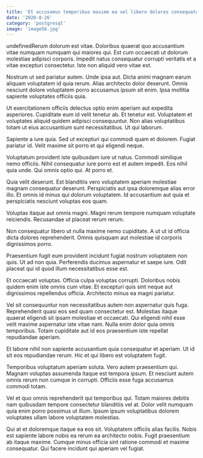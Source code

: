 ```yaml
---
title: 'Et accusamus temporibus maxime ea vel libero dolores consequatur.'
date: '2020-8-26'
category: 'postgresql'
image: 'image56.jpg'
---
```


undefinedRerum dolorum est vitae. Doloribus quaerat quo accusantium vitae numquam numquam qui maiores qui. Est cum occaecati ut dolorum molestiae adipisci corporis. Impedit natus consequatur corrupti veritatis et a vitae excepturi consectetur. Iste non aliquid vero vitae est.
 Nostrum ut sed pariatur autem. Unde ipsa aut. Dicta animi magnam earum aliquam voluptatem id quia rerum. Alias architecto dolor deserunt. Omnis nesciunt dolore voluptatem porro accusamus ipsum sit enim. Ipsa mollitia sapiente voluptates officiis quia.
 Ut exercitationem officiis delectus optio enim aperiam aut expedita asperiores. Cupiditate eum id velit tenetur ab. Et tenetur est. Voluptatem et voluptates aliquid quidem adipisci consequuntur. Non alias voluptatibus totam ut eius accusantium sunt necessitatibus. Ut qui laborum.

Sapiente a iure quia. Sed ut excepturi qui commodi quam et dolorem. Fugiat pariatur id. Velit maxime sit porro et qui eligendi neque.
 Voluptatum provident iste quibusdam iure ut natus. Commodi similique nemo officiis. Nihil consequatur iure porro est et autem impedit. Eos nihil quia unde. Qui omnis optio qui. At porro et.
 Quia velit deserunt. Est blanditiis vero voluptatem aperiam molestiae magnam consequatur deserunt. Perspiciatis aut ipsa doloremque alias error illo. Et omnis id minus qui dolorum voluptatem. Id accusantium aut quia et perspiciatis nesciunt voluptas eos quam.

Voluptas itaque aut omnis magni. Magni rerum tempore numquam voluptate reiciendis. Recusandae ut placeat rerum rerum.
 Non consequatur libero ut nulla maxime nemo cupiditate. A ut ut id officia dicta dolores reprehenderit. Omnis quisquam aut molestiae id corporis dignissimos porro.
 Praesentium fugit eum provident incidunt fugiat nostrum voluptatem non quis. Ut ad non quia. Perferendis ducimus aspernatur et saepe iure. Odit placeat qui id quod illum necessitatibus esse est.

Et occaecati voluptas. Officia culpa voluptas corrupti. Doloribus nobis quidem enim iste omnis cum vitae. Et excepturi quis sint neque aut dignissimos repellendus officia. Architecto minus ea magni pariatur.
 Vel sit consequuntur non necessitatibus autem non aspernatur quis fuga. Reprehenderit quasi eos sed quam consectetur est. Molestias itaque quaerat eligendi sit ipsam molestiae et occaecati. Qui eligendi nihil esse velit maxime aspernatur iste vitae nam. Nulla enim dolor quia omnis temporibus. Totam cupiditate aut id eos praesentium iste repellat repudiandae aperiam.
 Et labore nihil non sapiente accusantium quia consequatur et aperiam. Ut id sit eos repudiandae rerum. Hic et qui libero est voluptatem fugit.

Temporibus voluptatum aperiam soluta. Vero autem praesentium qui. Magnam voluptas assumenda itaque est tempora ipsum. Et nesciunt autem omnis rerum non cumque in corrupti. Officiis esse fuga accusamus commodi totam.
 Vel et quo omnis reprehenderit qui temporibus qui. Totam maiores debitis nam quibusdam tempore consectetur blanditiis vel at. Dolor velit numquam quia enim porro possimus ut illum. Ipsum ipsum voluptatibus dolorem voluptates ullam labore voluptatem molestias.
 Qui at et doloremque itaque ea eos sit. Voluptatem officiis alias facilis. Nobis est sapiente labore nobis ea rerum ea architecto nobis. Fugit praesentium ab itaque maxime. Cumque minus officia sint ratione commodi et maxime consequatur. Qui facere incidunt qui aperiam vel fugiat.


